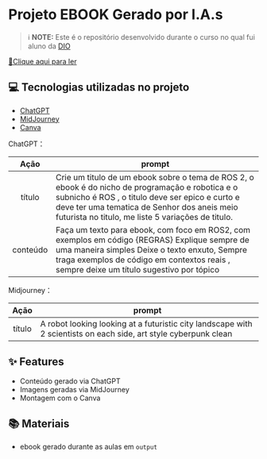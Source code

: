 # Projeto EBOOK Gerado por I.A.s

 > ℹ️ **NOTE:** Este é o repositório desenvolvido durante o curso no qual fui aluno da [DIO](https://dio.me)

<a href="output/DIO - EBOOK - ROBOT.pdf" title="View PDF now"> 📕Clique aqui para ler</a>

## 💻 Tecnologias utilizadas no projeto

- [ChatGPT](https://chat.openai.com/) 
- [MidJourney](https://www.midjourney.com/app/)
- [Canva](https://www.canva.com)


ChatGPT：

|   Ação   | prompt                                                                                                                                                                                                                                                                         |
| :------: | ------------------------------------------------------------------------------------------------------------------------------------------------------------------------------------------------------------------------------------------------------------------------------ |
|  título  | Crie um titulo de um ebook sobre o tema de ROS 2, o ebook é do nicho de programação e robotica e o subnicho  é ROS , o titulo deve ser epico e curto e deve ter uma tematica de Senhor dos aneis meio futurista no titulo, me liste 5 variações de titulo.                     |
| conteúdo |Faça um texto para ebook, com foco em ROS2, com exemplos em código {REGRAS} Explique sempre de uma maneira simples Deixe o texto enxuto, Sempre traga exemplos de código em contextos reais , sempre deixe um título sugestivo por tópico|

Midjourney：

|  Ação  | prompt                                                                                 |
| :----: | -------------------------------------------------------------------------------------- |
| título | A robot looking looking at a futuristic city landscape with 2 scientists on each side, art style cyberpunk clean |

## ✨ Features

- Conteúdo gerado via ChatGPT
- Imagens geradas via MidJourney
- Montagem com o Canva

## 📚 Materiais

- ebook gerado durante as aulas em `output`
